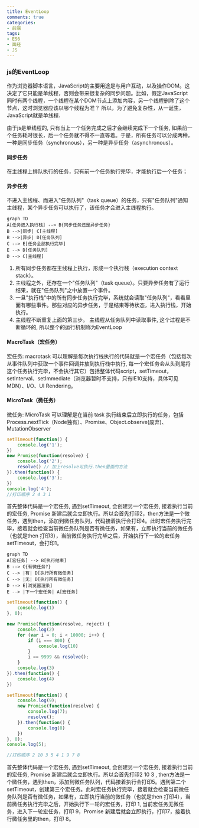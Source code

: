 ```yaml
---
title: EventLoop
comments: true
categories: 
- 前端
tags: 
- ES6
- 面经
- JS
---
```


### js的EventLoop

作为浏览器脚本语言，JavaScript的主要用途是与用户互动，以及操作DOM。这决定了它只能是单线程，否则会带来很复杂的同步问题。比如，假定JavaScript同时有两个线程，一个线程在某个DOM节点上添加内容，另一个线程删除了这个节点，这时浏览器应该以哪个线程为准？
所以，为了避免复杂性，从一诞生，JavaScript就是单线程.

<!-- more -->

由于js是单线程的, 只有当上一个任务完成之后才会继续完成下一个任务, 如果前一个任务耗时很长，后一个任务就不得不一直等着。于是，所有任务可以分成两种，一种是同步任务（synchronous），另一种是异步任务（asynchronous）。

#### 同步任务

在主线程上排队执行的任务，只有前一个任务执行完毕，才能执行后一个任务；

#### 异步任务

不进入主线程、而进入"任务队列"（task queue）的任务，只有"任务队列"通知主线程，某个异步任务可以执行了，该任务才会进入主线程执行。

```mermaid
graph TD
A[任务进入执行栈] --> B{同步任务还是异步任务}
B -->|同步| C[主线程]
B -->|异步| D[任务队列]
C --> E[任务全部执行完毕]
E --> D[任务队列]
D --> C[主线程]
```

1. 所有同步任务都在主线程上执行，形成一个执行栈（execution context stack）。
2. 主线程之外，还存在一个"任务队列"（task queue）。只要异步任务有了运行结果，就在"任务队列"之中放置一个事件。
3. 一旦"执行栈"中的所有同步任务执行完毕，系统就会读取"任务队列"，看看里面有哪些事件。那些对应的异步任务，于是结束等待状态，进入执行栈，开始执行。
4. 主线程不断重复上面的第三步。
主线程从任务队列中读取事件, 这个过程是不断循环的, 所以整个的运行机制称为EventLoop

#### MacroTask（宏任务）

宏任务: macrotask 可以理解是每次执行栈执行的代码就是一个宏任务（包括每次从事件队列中获取一个事件回调并放到执行栈中执行, 每一个宏任务会从头到尾将这个任务执行完毕，不会执行其它）包括整体代码script，setTimeout，setInterval、setImmediate（浏览器暂时不支持，只有IE10支持，具体可见MDN）、I/O、UI Rendering。

#### MicroTask（微任务）

微任务: MicroTask 可以理解是在当前 task 执行结束后立即执行的任务，包括Process.nextTick（Node独有）、Promise、Object.observe(废弃)、MutationObserver

```javascript
setTimeout(function() {
    console.log('1');
})
new Promise(function(resolve) {
    console.log('2');
    resolve() // 加上resolve可执行.then里面的方法
}).then(function() {
    console.log('3');
})
console.log('4');
//打印顺序 2 4 3 1
```

首先整体代码是一个宏任务, 遇到setTimeout, 会创建另一个宏任务, 接着执行当前的宏任务, Promise 新建后就会立即执行。所以会首先打印2，then方法是一个微任务，遇到then，添加到微任务队列，代码接着执行会打印4。此时宏任务执行完毕，接着就会检查当前微任务队列是否有微任务，如果有，立即执行当前的微任务（也就是then 打印3），当前微任务执行完毕之后，开始执行下一轮的宏任务setTimeout，会打印1。

```mermaid
graph TD
A[宏任务] --> B[执行结束]
B --> C{有微任务?}
C --> |有| D[执行所有微任务]
C --> |无| D[执行所有微任务]
D --> E[浏览器渲染]
E --> |下一个宏任务| A[宏任务]
```

```javascript
setTimeout(function() {
    console.log(1)
}, 0);

new Promise(function(resolve, reject) {
    console.log(2)
    for (var i = 0; i < 10000; i++) {
        if (i === 800) {
            console.log(10)
        }
        i == 9999 && resolve();
    }
    console.log(3)
}).then(function() {
    console.log(4)
})

setTimeout(function() {
    console.log(9);
    new Promise(function(resolve) {
        console.log(7);
        resolve();
    }).then(function() {
        console.log(8)
    })
}, 0);
console.log(5);

//打印顺序 2 10 3 5 4 1 9 7 8
```

首先整体代码是一个宏任务, 遇到setTimeout, 会创建另一个宏任务, 接着执行当前的宏任务, Promise 新建后就会立即执行。所以会首先打印2 10 3 , then方法是一个微任务，遇到then，添加到微任务队列，代码接着执行会打印5。遇到第二个setTimeout，创建第三个宏任务。此时宏任务执行完毕，接着就会检查当前微任务队列是否有微任务，如果有，立即执行当前的微任务（也就是then 打印4），当前微任务执行完毕之后，开始执行下一轮的宏任务，打印 1, 当前宏任务无微任务，进入下一轮宏任务，打印 9，Promise 新建后就会立即执行，打印7，接着执行微任务里的then，打印 8。
